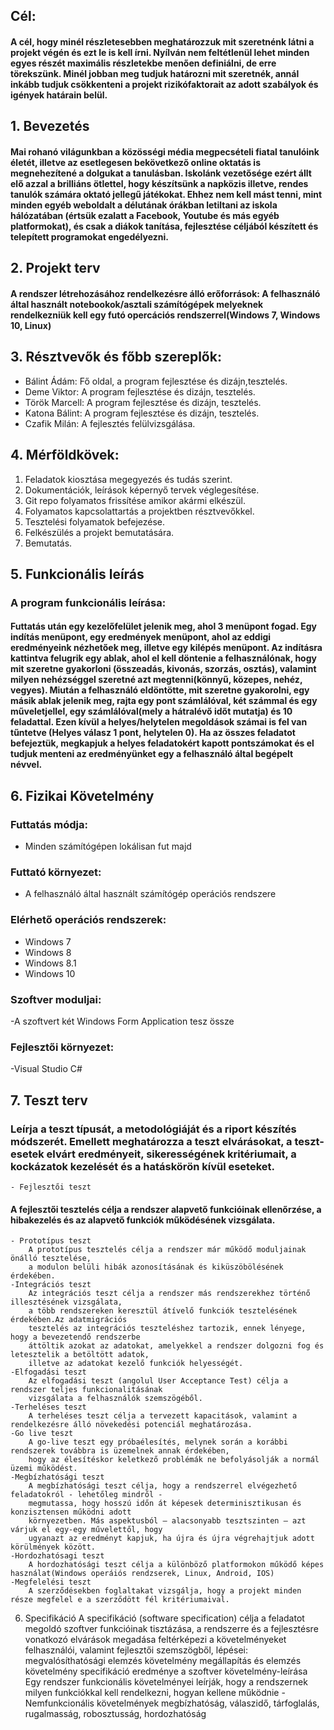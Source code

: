 ## Cél:
#### A cél, hogy minél részletesebben meghatározzuk mit szeretnénk látni a projekt végén és ezt le is kell írni. Nyílván nem feltétlenül lehet minden egyes részét maximális részletekbe menően definiálni, de erre törekszünk. Minél jobban meg tudjuk határozni mit szeretnék, annál inkább tudjuk csökkenteni a projekt rizikófaktorait az adott szabályok és igények határain belül. 

## 1. Bevezetés
#### Mai rohanó világunkban a közösségi média megpecsételi fiatal tanulóink életét, illetve az esetlegesen bekövetkező online oktatás is megnehezítené a dolgukat a tanulásban. Iskolánk vezetősége ezért állt elő azzal a brilliáns ötlettel, hogy készítsünk a napközis illetve, rendes tanulók számára oktató jellegű játékokat. Ehhez nem kell mást tenni, mint minden egyéb weboldalt a délutának órákban letiltani az iskola hálózatában (értsük ezalatt a Facebook, Youtube és más egyéb platformokat), és csak a diákok tanítása, fejlesztése céljából készített és telepített programokat engedélyezni.

## 2. Projekt terv
#### A rendszer létrehozásához rendelkezésre álló erőforrások: A felhasználó által használt notebookok/asztali számítógépek melyeknek rendelkezniük kell egy futó opercációs rendszerrel(Windows 7, Windows 10, Linux)

## 3. Résztvevők és főbb szereplők:
- Bálint Ádám: Fő oldal, a program fejlesztése és dizájn,tesztelés.
- Deme Viktor: A program fejlesztése és dizájn, tesztelés.
- Török Marcell: A program fejlesztése és dizájn, tesztelés.
- Katona Bálint: A program fejlesztése és dizájn, tesztelés.
- Czafik Milán: A fejlesztés felülvizsgálása.

## 4. Mérföldkövek:
1.    Feladatok kiosztása megegyezés és tudás szerint.
2.   Dokumentációk, leírások képernyő tervek véglegesítése.
3.  Git repo folyamatos frissítése amikor akármi elkészül.
4.   Folyamatos kapcsolattartás a projektben résztvevőkkel.
5.    Tesztelési folyamatok befejezése.
6.   Felkészülés a projekt bemutatására.
7.  Bemutatás.

## 5. Funkcionális leírás
### A program funkcionális leírása:
#### Futtatás után egy kezelőfelület jelenik meg, ahol 3 menüpont fogad. Egy indítás menüpont, egy eredmények menüpont, ahol az eddigi eredményeink nézhetőek meg, illetve egy kilépés menüpont. Az indításra kattintva felugrik egy ablak, ahol el kell döntenie a felhasználónak, hogy mit szeretne gyakorloni (összeadás, kivonás, szorzás, osztás), valamint milyen nehézséggel szeretné azt megtenni(könnyű, közepes, nehéz, vegyes). Miután a felhasználó eldöntötte, mit szeretne gyakorolni, egy másik ablak jelenik meg, rajta egy pont számlálóval, két számmal és egy műveletjellel, egy számlálóval(mely a hátralévő időt mutatja) és 10 feladattal. Ezen kívül a helyes/helytelen megoldások számai is fel van tűntetve (Helyes válasz 1 pont, helytelen 0). Ha az összes feladatot befejeztük, megkapjuk a helyes feladatokért kapott pontszámokat és el tudjuk menteni az eredményünket egy a felhasználó által begépelt névvel.

## 6. Fizikai Követelmény
### Futtatás módja:
- Minden számítógépen lokálisan fut majd
### Futtató környezet:
- A felhasználó által használt számítógép operációs rendszere
### Elérhető operációs rendszerek:
- Windows 7
- Windows 8
- Windows 8.1
- Windows 10
### Szoftver moduljai:
-A szoftvert két Windows Form Application tesz össze
### Fejlesztői környezet:
-Visual Studio C#

## 7. Teszt terv
### Leírja a teszt típusát, a metodológiáját és a riport készítés módszerét. Emellett meghatározza a teszt elvárásokat, a teszt-esetek elvárt eredményeit, sikerességének kritériumait, a kockázatok kezelését és a hatáskörön kívül eseteket.
	- Fejlesztői teszt
#### A fejlesztői tesztelés célja a rendszer alapvető funkcióinak ellenőrzése, a hibakezelés és az alapvető funkciók működésének vizsgálata.
	- Prototípus teszt
	 	A prototípus tesztelés célja a rendszer már működő moduljainak önálló tesztelése, 
	 	a modulon belüli hibák azonosításának és kiküszöbölésének érdekében.
	-Integrációs teszt
	 	Az integrációs teszt célja a rendszer más rendszerekhez történő illesztésének vizsgálata, 
	 	a több rendszereken keresztül átívelő funkciók tesztelésének érdekében.Az adatmigrációs 
	 	tesztelés az integrációs teszteléshez tartozik, ennek lényege, hogy a bevezetendő rendszerbe 
	 	áttöltik azokat az adatokat, amelyekkel a rendszer dolgozni fog és letesztelik a betöltött adatok, 
	 	illetve az adatokat kezelő funkciók helyességét.
	-Elfogadási teszt
	 	Az elfogadási teszt (angolul User Acceptance Test) célja a rendszer teljes funkcionalitásának 
	 	vizsgálata a felhasználók szemszögéből.
	-Terheléses teszt
	 	A terheléses teszt célja a tervezett kapacitások, valamint a rendelkezésre álló növekedési potenciál meghatározása.
	-Go live teszt
	 	A go-live teszt egy próbaélesítés, melynek során a korábbi rendszerek továbbra is üzemelnek annak érdekében, 
	 	hogy az élesítéskor keletkező problémák ne befolyásolják a normál üzemi működést.
	-Megbízhatósági teszt
	 	A megbízhatósági teszt célja, hogy a rendszerrel elvégezhető feladatokról - lehetőleg mindről -
	 	megmutassa, hogy hosszú időn át képesek determinisztikusan és konzisztensen működni adott
	 	környezetben. Más aspektusból – alacsonyabb tesztszinten – azt várjuk el egy-egy művelettől, hogy
 	 	ugyanazt az eredményt kapjuk, ha újra és újra végrehajtjuk adott körülmények között.
	-Hordozhatósagi teszt
	 	A hordozhatósági teszt célja a különböző platformokon működő képes használat(Windows operáiós rendzserek, Linux, Android, IOS)
	-Megfelelési teszt
	 	A szerződésekben foglaltakat vizsgálja, hogy a projekt minden része megfelel e a szerződött fél kritériumaival.

6. Specifikáció
	A specifikáció (software specification) célja a feladatot megoldó szoftver funkcióinak tisztázása, a rendszerre és a fejlesztésre
	vonatkozó elvárások megadása feltérképezi a követelményeket felhasználói, valamint fejlesztői szemszögből, lépései:
	megvalósíthatósági elemzés
	követelmény megállapítás és elemzés
	követelmény specifikáció
	eredménye a szoftver követelmény-leírása 
	Egy rendszer funkcionális követelményei leírják, hogy a rendszernek milyen funkciókkal kell rendelkezni, hogyan kellene működnie 
	-Nemfunkcionális követelmények
	megbízhatóság, válaszidő, tárfoglalás, rugalmasság, robosztusság, hordozhatóság
